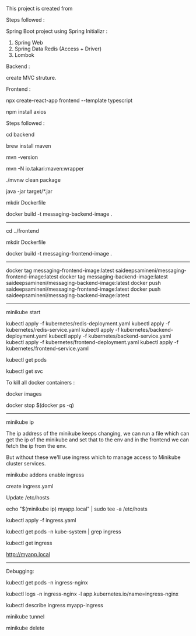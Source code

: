This project is created from 

<!-- my-project/
├── backend/
│   ├── src/main/java/com/example/demo/
│   │   ├── DemoApplication.java
│   │   ├── controller/
│   │   │   └── MessageController.java
│   │   ├── model/
│   │   │   └── Message.java
│   │   └── service/
│   │       └── MessageService.java
│   ├── src/main/resources/application.properties
│   ├── pom.xml
├── frontend/
│   ├── src/
│   │   ├── App.tsx
│   │   ├── index.tsx
│   ├── package.json
│   ├── tsconfig.json
├── docker-compose.yml
├── kubernetes/
│   ├── backend-deployment.yaml
│   ├── backend-service.yaml
│   ├── frontend-deployment.yaml
│   ├── frontend-service.yaml
│   ├── redis-deployment.yaml
│   ├── redis-service.yaml
└── README.md -->


Steps followed :

Spring Boot project using Spring Initializr :

1. Spring Web
2. Spring Data Redis (Access + Driver)
3. Lombok

Backend :

create MVC struture.

Frontend :

npx create-react-app frontend --template typescript

npm install axios


Steps followed :

cd backend

brew install maven

mvn -version

mvn -N io.takari:maven:wrapper

./mvnw clean package

java -jar target/*.jar

mkdir Dockerfile


docker build -t messaging-backend-image .

-------------------------------------------------------

cd ../frontend

mkdir Dockerfile

docker build -t messaging-frontend-image .

-------------------------------------------------------

docker tag messaging-frontend-image:latest saideepsamineni/messaging-frontend-image:latest
docker tag messaging-backend-image:latest saideepsamineni/messaging-backend-image:latest
docker push saideepsamineni/messaging-frontend-image:latest
docker push saideepsamineni/messaging-backend-image:latest


-------------------------------------------------------

minikube start


kubectl apply -f kubernetes/redis-deployment.yaml
kubectl apply -f kubernetes/redis-service.yaml
kubectl apply -f kubernetes/backend-deployment.yaml
kubectl apply -f kubernetes/backend-service.yaml
kubectl apply -f kubernetes/frontend-deployment.yaml
kubectl apply -f kubernetes/frontend-service.yaml

kubectl get pods

kubectl get svc


To kill all docker containers : 

docker images

docker stop $(docker ps -q)

-------------------------------------------------------

minikube ip

The ip address of the minikube keeps changing, we can run a file which can get the ip of the minikube and set that to the env and in the frontend we can fetch the ip from the env.

But without these we'll use ingress which to manage access to Minikube cluster services.

minikube addons enable ingress

create ingress.yaml

Update /etc/hosts

echo "$(minikube ip) myapp.local" | sudo tee -a /etc/hosts

kubectl apply -f ingress.yaml

kubectl get pods -n kube-system | grep ingress

kubectl get ingress

http://myapp.local

-------------------------------------------------------

Debugging:

kubectl get pods -n ingress-nginx

kubectl logs -n ingress-nginx -l app.kubernetes.io/name=ingress-nginx

kubectl describe ingress myapp-ingress

minikube tunnel





minikube delete



